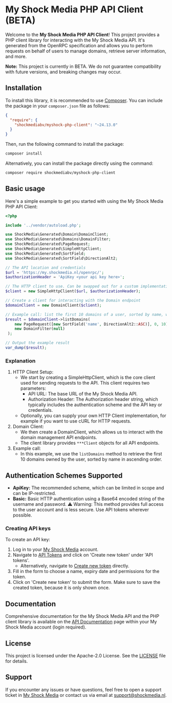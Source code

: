 # My Shock Media PHP API Client (BETA)

Welcome to the **My Shock Media PHP API Client**! This project provides a PHP client library for interacting with the My
Shock Media API. It's generated from the OpenRPC specification and allows you to perform requests on behalf of users to
manage domains, retrieve server information, and more.

**Note:** This project is currently in BETA. We do not guarantee compatibility with future versions, and breaking
changes may occur.

## Installation

To install this library, it is recommended to use [Composer](https://getcomposer.org/). You can include the package
in your `composer.json` file as follows:

```json
{
  "require": {
    "shockmediabv/myshock-php-client": "~24.13.0"
  }
}
```

Then, run the following command to install the package:

```bash
composer install
```

Alternatively, you can install the package directly using the command:

```bash
composer require shockmediabv/myshock-php-client
```

## Basic usage

Here's a simple example to get you started with using the My Shock Media PHP API Client:

```php
<?php

include '../vendor/autoload.php';

use ShockMedia\Generated\Domain\DomainClient;
use ShockMedia\Generated\Domains\DomainFilter;
use ShockMedia\Generated\PageRequest;
use ShockMedia\Generated\SimpleHttpClient;
use ShockMedia\Generated\SortField;
use ShockMedia\Generated\SortField\DirectionAlt2;

// The API location and credentials
$url = 'https://my.shockmedia.nl/openrpc/';
$authorizationHeader = 'ApiKey <your api key here>';

// The HTTP client to use. Can be swapped out for a custom implementation, for example using cURL.
$client = new SimpleHttpClient($url, $authorizationHeader);

// Create a client for interacting with the Domain endpoint
$domainClient = new DomainClient($client);

// Example call: list the first 10 domains of a user, sorted by name, without any filters.
$result = $domainClient->listDomains(
    new PageRequest([new SortField('name', DirectionAlt2::ASC)], 0, 10), 
    new DomainFilter(null)
 );

// Output the example result
var_dump($result);
```

### Explanation

1. HTTP Client Setup:
    * We start by creating a SimpleHttpClient, which is the core client used for sending requests to the API. This
      client requires two parameters:
        * API URL: The base URL of the My Shock Media API.
        * Authorization Header: The Authorization header string, which typically includes the authentication scheme and
          the API key or credentials.
    * Optionally, you can supply your own HTTP Client implementation, for example if you want to use cURL for HTTP
      requests.
2. Domain Client:
    * We then create a DomainClient, which allows us to interact with the domain management API endpoints.
    * The client library provides `***Client` objects for all API endpoints.
3. Example call:
    * In this example, we use the `listDomains` method to retrieve the first 10 domains owned by the user, sorted by
      name in ascending order.

## Authentication Schemes Supported

* **ApiKey:** The recommended scheme, which can be limited in scope and can be IP-restricted.
* **Basic:** Basic HTTP authentication using a Base64 encoded string of the username and password. ⚠ Warning: This
  method provides full access to the user account and is less secure. Use API tokens wherever possible.

### Creating API keys

To create an API key:

1. Log in to your [My Shock Media](https://my.shockmedia.nl) account.
2. Navigate to [API Tokens](https://my.shockmedia.nl/api/tokens) and click on 'Create new token' under 'API tokens'.
    * Alternatively, navigate to [Create new token](https://my.shockmedia.nl/api/tokens/new) directly.
3. Fill in the form to choose a name, expiry date and permissions for the token.
4. Click on 'Create new token' to submit the form. Make sure to save the created token, because it is only shown once.

## Documentation

Comprehensive documentation for the My Shock Media API and the PHP client library is available on the
[API Documentation](https://my.shockmedia.nl/api/documentation) page within your My Shock Media account (login
required).

## License

This project is licensed under the Apache-2.0 License. See the [LICENSE](./LICENSE) file for details.

## Support

If you encounter any issues or have questions, feel free to open a support ticket
in [My Shock Media](https://my.shockmedia.nl) or contact us via email at support@shockmedia.nl.
